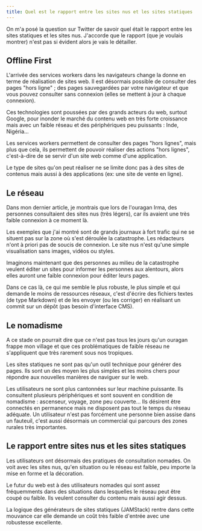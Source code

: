 ```yaml
---
title: Quel est le rapport entre les sites nus et les sites statiques
---
```


On m'a posé la question sur Twitter de savoir quel était le rapport entre les sites statiques et les sites nus. J'accorde que le rapport (que je voulais montrer) n'est pas si évident alors je vais le détailler.

## Offline First

L'arrivée des services workers dans les navigateurs change la donne en terme de réalisation de sites web. Il est désormais possible de consulter des pages "hors ligne" ; des pages sauvegardées par votre navigateur et que vous pouvez consulter sans connexion (elles se mettent à jour à chaque connexion).

Ces technologies sont poussées par des grands acteurs du web, surtout Google, pour inonder le marché du contenu web en très forte croissance mais avec un faible réseau et des périphériques peu puissants : Inde, Nigéria…

Les services workers permettent de consulter des pages "hors lignes", mais plus que cela, ils permettent de pouvoir réaliser des actions "hors lignes", c'est-à-dire de se servir d'un site web comme d'une application.

Le type de sites qu'on peut réaliser ne se limite donc pas à des sites de contenus mais aussi à des applications (ex: une site de vente en ligne).

## Le réseau

Dans mon dernier article, je montrais que lors de l'ouragan Irma, des personnes consultaient des sites nus (très légers), car ils avaient une très faible connexion à ce moment là.

Les exemples que j'ai montré sont de grands journaux à fort trafic qui ne se situent pas sur la zone où s'est déroulée la catastrophe. Les rédacteurs n'ont à priori pas de soucis de connexion. Le site nus n'est qu'une simple visualisation sans images, vidéos ou styles.

Imaginons maintenant que des personnes au milieu de la catastrophe veulent éditer un sites pour informer les personnes aux alentours, alors elles auront une faible connexion pour éditer leurs pages.

Dans ce cas là, ce qui me semble le plus robuste, le plus simple et qui demande le moins de ressources réseaux, c'est d'écrire des fichiers textes (de type Markdown) et de les envoyer (ou les corriger) en réalisant un commit sur un dépôt (pas besoin d'interface CMS).

## Le nomadisme

A ce stade on pourrait dire que ce n'est pas tous les jours qu'un ouragan frappe mon village et que ces problématiques de faible réseau ne s'appliquent que très rarement sous nos tropiques.

Les sites statiques ne sont pas qu'un outil technique pour générer des pages. Ils sont un des moyen les plus simples et les moins chers pour répondre aux nouvelles manières de naviguer sur le web.

Les utilisateurs ne sont plus cantonnées sur leur machine puissante. Ils consultent plusieurs périphériques et sont souvent en condition de nomadisme : ascenseur, voyage, zone peu couverte… Ils désirent être connectés en permanence mais ne disposent pas tout le temps du réseau adéquate. Un utilisateur n'est pas forcément une personne bien assise dans un fauteuil, c'est aussi désormais un commercial qui parcours des zones rurales très importantes.

## Le rapport entre sites nus et les sites statiques

Les utilisateurs ont désormais des pratiques de consultation nomades. On voit avec les sites nus, qu'en situation ou le réseau est faible, peu importe la mise en forme et la décoration.

Le futur du web est à des utilisateurs nomades qui sont assez fréquemments dans des situations dans lesquelles le réseau peut être coupé ou faible. Ils veulent consulter du contenu mais aussi agir dessus.

La logique des générateurs de sites statiques (JAMStack) rentre dans cette mouvance car elle demande un coût très faible d'entrée avec une robustesse excellente.

